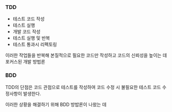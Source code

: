 ### TDD
- 테스트 코드 작성
- 테스트 실행
- 개발 코드 작성
- 테스트 실행 및 반복
- 테스트 통과시 리펙토링

이러한 작업들을 반복해 본질적으로 필요한 코드만 작성하고 코드의 신뢰성을 높이는 데 포커스된 개발 방법론

### BDD
TDD의 단점은 코드 관점으로 테스트를 작성하여 코드 수정 시 불필요한 테스트 코드 수정사항이 발생한다.

이러한 상황을 해결하기 위해 BDD 방밥론이 나왔는 데